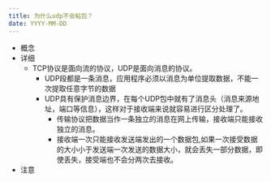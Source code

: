 ```yaml
---
title: 为什么udp不会粘包？
date: YYYY-MM-DD
---
```

- 概念
- 详细
  - TCP协议是⾯向流的协议，UDP是⾯向消息的协议。
    - UDP段都是⼀条消息，应⽤程序必须以消息为单位提取数据，不能⼀次提取任意字节的数据
    - UDP具有保护消息边界，在每个UDP包中就有了消息头（消息来源地址，端⼝等信息），这样对于接收端来说就容易进⾏区分处理了。
      - 传输协议把数据当作⼀条独⽴的消息在⽹上传输，接收端只能接收独⽴的消息。
      - 接收端⼀次只能接收发送端发出的⼀个数据包,如果⼀次接受数据的⼤⼩⼩于发送端⼀次发送的数据⼤⼩，就会丢失⼀部分数据，即使丢失，接受端也不会分两次去接收。
- 注意